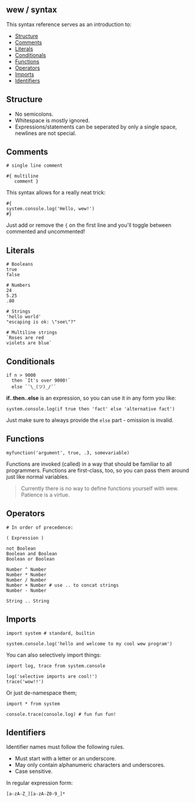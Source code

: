 ## wew / syntax

This syntax reference serves as an introduction to:

* [Structure](#structure)
* [Comments](#comments)
* [Literals](#literals)
* [Conditionals](#conditionals)
* [Functions](#functions)
* [Operators](#operators)
* [Imports](#imports)
* [Identifiers](#identifiers)

## Structure

* No semicolons.
* Whitespace is mostly ignored.
* Expressions/statements can be seperated by only a single space, newlines
  are not special.

## Comments

```wew
# single line comment

#{ multiline
   comment }
```

This syntax allows for a really neat trick:

```wew
#{
system.console.log('Hello, wew!')
#}
```

Just add or remove the `{` on the first line and you'll toggle between commented
and uncommented!

## Literals

```wew
# Booleans
true
false

# Numbers
24
5.25
.80

# Strings
'hello world'
"escaping is ok: \"see\"?"

# Multiline strings
`Roses are red
violets are blue`
```

## Conditionals

```wew
if n > 9000
  then `It's over 9000!`
  else `¯\_(ツ)_/¯`
```

**if..then..else** is an expression, so you can use it in any form you like:

```wew
system.console.log(if true then 'fact' else 'alternative fact')
```

Just make sure to always provide the `else` part - omission is invalid.

## Functions

```wew
myfunction('argument', true, .3, somevariable)
```

Functions are invoked (called) in a way that should be familiar to all
programmers. Functions are first-class, too, so you can pass them around just
like normal variables.

> Currently there is no way to define functions yourself with wew. 
> Patience is a virtue.

## Operators

```wew
# In order of precedence:

( Expression )

not Boolean
Boolean and Boolean
Boolean or Boolean

Number ^ Number
Number * Number
Number / Number
Number + Number # use .. to concat strings
Number - Number

String .. String
```

## Imports

```wew
import system # standard, builtin

system.console.log('hello and welcome to my cool wew program')
```

You can also selectively import things:

```wew
import log, trace from system.console

log('selective imports are cool!')
trace('wow!!')
```

Or just de-namespace them;

```wew
import * from system

console.trace(console.log) # fun fun fun!
```

## Identifiers

Identifier names must follow the following rules.

* Must start with a letter or an underscore.
* May only contain alphanumeric characters and underscores.
* Case sensitive.

In regular expression form:
```regex
[a-zA-Z_][a-zA-Z0-9_]*
```
